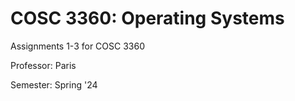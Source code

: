 # COSC 3360: Operating Systems
Assignments 1-3 for COSC 3360

Professor: Paris

Semester: Spring '24

